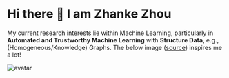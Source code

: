 # Hi there 👋 I am Zhanke Zhou

<!-- ## Biography -->

<!-- I am a fourth-year bachelor candidate in the School of Electronic Information and Communications, Huazhong University of Science and Technology (HUST).  -->

<!-- Now I work as the Artificial Intelligence Group member of Dian Group (ID: 640), advised by [Yayu Gao](http://122.205.5.5:8084/~yayugao/) , [Chengwei Zhang](http://122.205.5.5:8084/~zhangcw/), and [Xiaojun Hei](http://122.205.5.5:8084/~heixj/). -->

My current research interests lie within Machine Learning, 
particularly in **Automated and Trustworthy Machine Learning** 
with **Structure Data**, e.g., (Homogeneous/Knowledge) Graphs. 
The below image ([source](https://theifactory.com/news/gaining-wisdom-from-data/)) inspires me a lot!

![avatar](https://theifactory.com/wp-content/uploads/2019/01/Data-Wisdom-768x250.jpg)


<!-- For more information, visit my [personal website](https://andrewzhou924.github.io/). -->


<!-- ![Anurag's github stats](https://github-readme-stats.vercel.app/api?username=AndrewZhou924&count_private=true&show_icons=true&theme=radical) -->


<!-- [![Top Langs](https://github-readme-stats.vercel.app/api/top-langs/?username=AndrewZhou924&hide=css,html&layout=compact&theme=radical)](https://github.com/anuraghazra/github-readme-stats) -->

<!-- *Pain is inevitable. Suffering is optional. --- Haruki Murakami* -->
